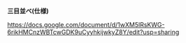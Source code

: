 **三目並べ(仕様)**  

https://docs.google.com/document/d/1wXM5lRsKWG-6rikHMCnzWBTcwGDK9uCyyhkijwkyZ8Y/edit?usp=sharing